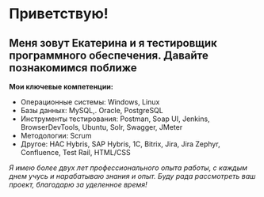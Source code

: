 # Приветствую! 
## Меня зовут Екатерина и я тестировщик программного обеспечения. Давайте познакомимся поближе

**Мои ключевые компетенции:**
- Операционные системы: Windows, Linux 
- Базы данных: MySQL,. Oracle, PostgreSQL
- Инструменты тестирования: Postman, Soap UI, Jenkins, BrowserDevTools, Ubuntu, Solr, Swagger, JMeter
- Методологии: Scrum
- Другое: HAC Hybris, SAP Hybris, 1C, Bitrix, Jira, Jira Zephyr, Confluence, Test Rail, HTML/CSS

*Я имею более двух лет профессионального опыта работы, с каждым днем учусь и нарабатываю знания и опыт.
Буду рада рассмотреть ваш проект, благодарю за уделенное время!*
